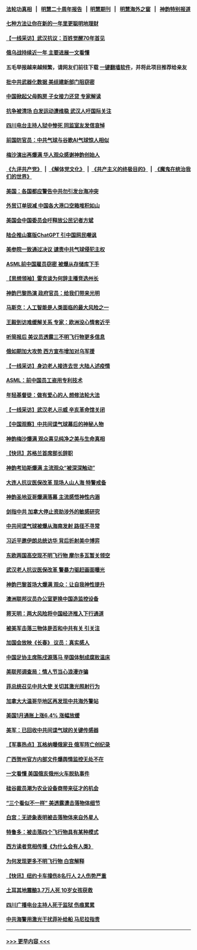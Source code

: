 #### [法轮功真相](https://github.com/gfw-breaker/truth/blob/master/README.md?t=0) &nbsp;&nbsp;|&nbsp;&nbsp; [明慧二十周年报告](https://github.com/gfw-breaker/mh-reports/blob/master/README.md?t=0) &nbsp;&nbsp;|&nbsp;&nbsp;[明慧期刊](https://github.com/gfw-breaker/mh-qikan) &nbsp;&nbsp;|&nbsp;&nbsp; [明慧海外之窗](https://github.com/gfw-breaker/mh-news/blob/master/README.md?t=0) &nbsp;&nbsp;|&nbsp;&nbsp; [神韵特别报道](https://github.com/gfw-breaker/mh-news/blob/master/shenyun.md?t=0)
#### [七种方法让你在新的一年里更聪明地理财](../pages/nf4514/n13931262.md?t=02170644) 
#### [【一线采访】武汉抗议：百姓觉醒70年首见](../pages/nf4514/n13931265.md?t=02170644) 
#### [俄乌战持续近一年 主要进展一文看懂](../pages/nf4514/n13931340.md?t=02170644) 
#### 五毛举报越来越频繁，请网友们前往下载 [一键翻墙软件](https://github.com/gfw-breaker/ssr-accounts)，并将此项目推荐给亲友
#### [批中共武器化数据 美组建新部门阻窃密](../pages/nf4514/n13931394.md?t=02170644) 
#### [中国掀起父母购房 子女接力还贷 专家解读](../pages/nf4514/n13931034.md?t=02170644) 
#### [抗争被清场 白发运动遭维稳 武汉人吁国际关注](../pages/nf4514/n13931147.md?t=02170644) 
#### [四川电台主持人狱中惨死 同监室友发信哀悼](../pages/nf4514/n13931016.md?t=02170644) 
#### [前国防官员：中共气球与谷歌AI气球惊人相似](../pages/nf4514/n13930833.md?t=02170644) 
#### [梅沙演出再爆满 华人观众感谢神韵创始人](../pages/nf4514/n13931028.md?t=02170644) 
#### [《九评共产党》](https://github.com/begood0513/9ping.md/blob/master/README.md) &nbsp;|&nbsp; [《解体党文化》](../../../../jtdwh.md/blob/master/README.md)  &nbsp;|&nbsp; [《共产主义的终极目的》](../../../../gczydzjmd.md/blob/master/README.md) &nbsp;|&nbsp; [《魔鬼在统治我们的世界》](../../../../mgztzwmdsj.md/blob/master/README.md) 
#### [美国：各国都应警告中共勿引发台海冲突](../pages/nf4514/n13930987.md?t=02170644) 
#### [外贸订单锐减 中国各大港口空箱堆积如山](../pages/nf4514/n13930837.md?t=02170644) 
#### [美国会中国委员会吁释放公民记者方斌](../pages/nf4514/n13930920.md?t=02170644) 
#### [陆企推山寨版ChatGPT 引中国网民嘲讽](../pages/nf4514/n13930970.md?t=02170644) 
#### [美参院一致通过决议 谴责中共气球侵犯主权](../pages/nf4514/n13930663.md?t=02170644) 
#### [ASML前中国雇员窃密 被爆从存储库下手](../pages/nf4514/n13930758.md?t=02170644) 
#### [【思想领袖】雷克谈为何辞主播竞选州长](../pages/nf4514/n13901127.md?t=02170644) 
#### [神韵巴黎热演 政府官员：给我们带来光明](../pages/nf4514/n13930703.md?t=02170644) 
#### [马斯克：人工智能是人类面临的最大风险之一](../pages/nf4514/n13930566.md?t=02170644) 
#### [王毅到访难缓解关系 专家：欧洲没心情套近乎](../pages/nf4514/n13930533.md?t=02170644) 
#### [听简报后 美议员透露三不明飞行物更多信息](../pages/nf4514/n13930580.md?t=02170644) 
#### [俄如期加大攻势 西方宣布增加对乌军援](../pages/nf4514/n13930529.md?t=02170644) 
#### [【一线采访】身边老人接连去世 大陆人述疫情](../pages/nf4514/n13930389.md?t=02170644) 
#### [ASML：前中国员工盗用专利技术](../pages/nf4514/n13930459.md?t=02170644) 
#### [年轻基督徒：做有爱心的人 想修法轮大法](../pages/nf4514/n13929803.md?t=02170644) 
#### [【一线采访】武汉老人示威 辛亥革命馆关闭](../pages/nf4514/n13930368.md?t=02170644) 
#### [【中国观察】中共间谍气球幕后的神秘人物](../pages/nf4514/n13930062.md?t=02170644) 
#### [神韵梅沙爆满 观众喜见纯净之美与生命真相](../pages/nf4514/n13930405.md?t=02170644) 
#### [【快讯】苏格兰首席部长辞职](../pages/nf4514/n13930383.md?t=02170644) 
#### [神韵考珀斯爆满 主流观众“被深深触动”](../pages/nf4514/n13930379.md?t=02170644) 
#### [大连人抗议医保改革 现场人山人海 特警戒备](../pages/nf4514/n13930248.md?t=02170644) 
#### [神韵圣地亚哥爆满落幕 主流感悟神性内涵](../pages/nf4514/n13930521.md?t=02170644) 
#### [剑指中共 加拿大停止资助涉外的敏感研究](../pages/nf4514/n13930217.md?t=02170644) 
#### [中共间谍气球被爆从海南发射 路径不寻常](../pages/nf4514/n13930120.md?t=02170644) 
#### [习近平邀伊朗总统访华 背后折射美中博弈](../pages/nf4514/n13929854.md?t=02170644) 
#### [东欧两国高空现不明飞行物 摩尔多瓦暂关领空](../pages/nf4514/n13929960.md?t=02170644) 
#### [武汉老人抗议医保改革 警暴力驱赶画面曝光](../pages/nf4514/n13929963.md?t=02170644) 
#### [神韵巴黎首场大爆满 观众：让自我神性提升](../pages/nf4514/n13929945.md?t=02170644) 
#### [澳洲联邦议员办公室更换中国造监控设备](../pages/nf4514/n13929878.md?t=02170644) 
#### [蒋天明：两大风险将中国经济推入下行通道](../pages/nf4514/n13929820.md?t=02170644) 
#### [被美军击落三物体是否和中共有关 引关注](../pages/nf4514/n13929761.md?t=02170644) 
#### [加国会放映《长春》 议员：真实感人](../pages/nf4514/n13929686.md?t=02170644) 
#### [中国足协主席陈戌源落马 举国体制成腐败温床](../pages/nf4514/n13929763.md?t=02170644) 
#### [美联邦调查局：情人节当心浪漫诈骗](../pages/nf4514/n13929381.md?t=02170644) 
#### [菲总统召见中共大使 关切其激光照射行为](../pages/nf4514/n13929756.md?t=02170644) 
#### [加拿大大温哥华地区再发现中共海外警站](../pages/nf4514/n13929206.md?t=02170644) 
#### [美国1月通胀上涨6.4% 涨幅放缓](../pages/nf4514/n13929732.md?t=02170644) 
#### [美军：已回收中共间谍气球的关键传感器](../pages/nf4514/n13929284.md?t=02170644) 
#### [【军事热点】瓦格纳曝俄家丑 俄军阵亡创纪录](../pages/nf4514/n13929430.md?t=02170644) 
#### [广西贺州官方内部文件爆舆情监控无处不在](../pages/nf4514/n13929391.md?t=02170644) 
#### [一文看懂 美国俄亥俄州火车脱轨事件](../pages/nf4514/n13929399.md?t=02170644) 
#### [硅谷裁员潮为农业设备商带来征才的机会](../pages/nf4514/n13929220.md?t=02170644) 
#### [“三个看似不一样” 美透露遭击落物体细节](../pages/nf4514/n13929144.md?t=02170644) 
#### [白宫：无迹象表明被击落物体来自外星人](../pages/nf4514/n13929169.md?t=02170644) 
#### [特鲁多：被击落四个飞行物具有某种模式](../pages/nf4514/n13929150.md?t=02170644) 
#### [西方读者竞相传播《为什么会有人类》](../pages/nf4514/n13929072.md?t=02170644) 
#### [为何发现更多不明飞行物 白宫解释](../pages/nf4514/n13929133.md?t=02170644) 
#### [【快讯】纽约卡车撞伤8名行人 2人伤势严重](../pages/nf4514/n13929136.md?t=02170644) 
#### [土耳其地震酿3.7万人死 10岁女孩获救](../pages/nf4514/n13929117.md?t=02170644) 
#### [四川广播电台主持人死于监狱 伤痕累累](../pages/nf4514/n13929027.md?t=02170644) 
#### [中共海警用激光干扰菲补给船 马尼拉指责](../pages/nf4514/n13929037.md?t=02170644) 

----
#### [ >>> 更早内容 <<< ](../indexes/nf4514-earlier.md)
